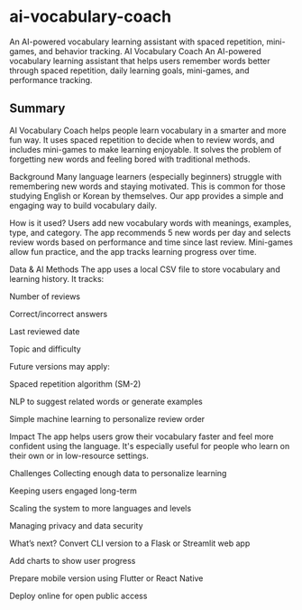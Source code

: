 # ai-vocabulary-coach
An AI-powered vocabulary learning assistant with spaced repetition, mini-games, and behavior tracking.
AI Vocabulary Coach
An AI-powered vocabulary learning assistant that helps users remember words better through spaced repetition, daily learning goals, mini-games, and performance tracking.

## Summary
AI Vocabulary Coach helps people learn vocabulary in a smarter and more fun way. It uses spaced repetition to decide when to review words, and includes mini-games to make learning enjoyable. It solves the problem of forgetting new words and feeling bored with traditional methods.

 Background
Many language learners (especially beginners) struggle with remembering new words and staying motivated. This is common for those studying English or Korean by themselves. Our app provides a simple and engaging way to build vocabulary daily.

 How is it used?
Users add new vocabulary words with meanings, examples, type, and category. The app recommends 5 new words per day and selects review words based on performance and time since last review. Mini-games allow fun practice, and the app tracks learning progress over time.

 Data & AI Methods
The app uses a local CSV file to store vocabulary and learning history. It tracks:

Number of reviews

Correct/incorrect answers

Last reviewed date

Topic and difficulty

Future versions may apply:

Spaced repetition algorithm (SM-2)

NLP to suggest related words or generate examples

Simple machine learning to personalize review order

 Impact
The app helps users grow their vocabulary faster and feel more confident using the language. It's especially useful for people who learn on their own or in low-resource settings.

 Challenges
Collecting enough data to personalize learning

Keeping users engaged long-term

Scaling the system to more languages and levels

Managing privacy and data security

 What’s next?
Convert CLI version to a Flask or Streamlit web app

Add charts to show user progress

Prepare mobile version using Flutter or React Native

Deploy online for open public access
